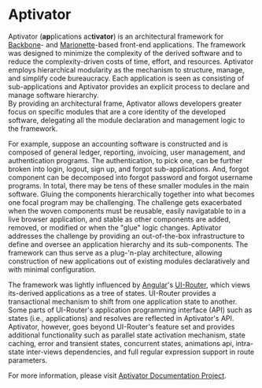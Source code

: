 # Aptivator

Aptivator (**ap**plications ac**tivator**) is an architectural framework for 
[Backbone]- and [Marionette]-based front-end applications.  The framework was 
designed to minimize the complexity of the derived software and to reduce 
the complexity-driven costs of time, effort, and resources.  Aptivator employs 
hierarchical modularity as the mechanism to structure, manage, and simplify code 
bureaucracy.  Each application is seen as consisting of sub-applications and 
Aptivator provides an explicit process to declare and manage software hierarchy.  
By providing an architectural frame, Aptivator allows developers greater focus 
on specific modules that are a core identity of the developed software, 
delegating all the module declaration and management logic to the framework.

For example, suppose an accounting software is constructed and is composed of 
general ledger, reporting, invoicing, user management, and authentication 
programs. The authentication, to pick one, can be further broken into login, 
logout, sign up, and forgot sub-applications.  And, forgot component can be 
decomposed into forgot password and forgot username programs.  In total, there 
may be tens of these smaller modules in the main software.  Gluing the 
components hierarchically together into what becomes one focal program may be 
challenging.  The challenge gets exacerbated when the woven components must be 
reusable, easily navigatable to in a live browser application, and stable as 
other components are added, removed, or modified or when the "glue" logic 
changes. Aptivator addresses the challenge by providing an out-of-the-box 
infrastructure to define and oversee an application hierarchy and its 
sub-components.  The framework can thus serve as a plug-'n-play architecture, 
allowing construction of new applications out of existing modules declaratively 
and with minimal configuration.

The framework was lightly influenced by [Angular]'s [UI-Router], which views 
its-derived applications as a tree of states.  UI-Router provides a 
transactional mechanism to shift from one application state to another.  Some 
parts of UI-Router's application programming interface (API) such as states 
(i.e., applications) and resolves are reflected in Aptivator's API.  Aptivator, 
however, goes beyond UI-Router's feature set and provides additional 
functionality such as parallel state activation mechanism, state caching, error 
and transient states, concurrent states, animations api, intra-state inter-views 
dependencies, and full regular expression support in route parameters.

For more information, please visit [Aptivator Documentation Project].

[Aptivator Documentation Project]: https://github.com/aptivator/aptivator-docs
[Angular]: https://angularjs.org/
[UI-Router]: https://ui-router.github.io/
[Backbone]: http://backbonejs.org/
[Marionette]: http://marionettejs.com/
